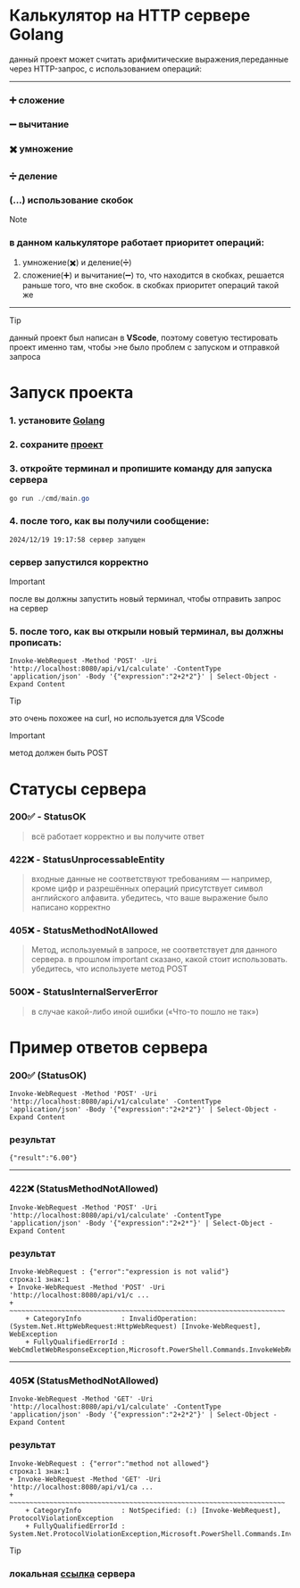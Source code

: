 # Калькулятор на HTTP сервере Golang

данный проект может считать арифмитические выражения,переданные через HTTP-запрос, с использованием операций:
___
### ➕ сложение
### ➖ вычитание
### ✖️ умножение
### ➗ деление
### (...) использование скобок

> [!NOTE]
> ### в данном калькуляторе работает приоритет операций:
>  1. умножение(✖️) и деление(➗)
>  2. сложение(➕) и вычитание(➖)
> то, что находится в скобках, решается раньше того, что вне скобок.
> в скобках приоритет операций такой же

___
> [!TIP]
>данный проект был написан в **VScode**, поэтому советую тестировать проект именно там, чтобы >не было проблем с запуском и отправкой запроса

# Запуск проекта
### 1. **установите [Golang](https://go.dev/dl/)**
### 2. **сохраните [проект](https://github.com/nastts/Calculate/archive/refs/heads/main.zip)**
### 3. **откройте терминал и пропишите команду для запуска сервера**
```powershell
go run ./cmd/main.go
```
### 4. **после того, как вы получили сообщение:**
```
2024/12/19 19:17:58 сервер запущен
```
### **сервер запустился корректно**
>[!IMPORTANT]
>после вы должны запустить новый терминал, чтобы отправить запрос на сервер
### 5. после того, как вы открыли новый терминал, вы должны прописать:
```
Invoke-WebRequest -Method 'POST' -Uri 'http://localhost:8080/api/v1/calculate' -ContentType 'application/json' -Body '{"expression":"2+2*2"}' | Select-Object -Expand Content
```
>[!TIP]
>это очень похожее на curl, но используется для VScode

>[!IMPORTANT]
>метод должен быть POST




# Статусы сервера

### 200✅ - StatusOK 
>всё работает корректно и вы получите ответ

### 422❌ - StatusUnprocessableEntity 
>входные данные не соответствуют требованиям — например, кроме цифр и разрешённых операций присутствует символ английского алфавита. убедитесь, что ваше выражение было написано корректно

### 405❌ - StatusMethodNotAllowed
> Метод, используемый в запросе, не соответствует для данного сервера. в прошлом important сказано, какой стоит использовать. убедитесь, что используете метод POST

### 500❌ - StatusInternalServerError
>в случае какой-либо иной ошибки («Что-то пошло не так»)

# Пример ответов сервера

### 200✅ (StatusOK)

```
Invoke-WebRequest -Method 'POST' -Uri 'http://localhost:8080/api/v1/calculate' -ContentType 'application/json' -Body '{"expression":"2+2*2"}' | Select-Object -Expand Content
```
### результат
```
{"result":"6.00"}
```
___
### 422❌ (StatusMethodNotAllowed)
```
Invoke-WebRequest -Method 'POST' -Uri 'http://localhost:8080/api/v1/calculate' -ContentType 'application/json' -Body '{"expression":"2+2*"}' | Select-Object -Expand Content
```
### результат
```
Invoke-WebRequest : {"error":"expression is not valid"}
строка:1 знак:1
+ Invoke-WebRequest -Method 'POST' -Uri 'http://localhost:8080/api/v1/c ...
+ ~~~~~~~~~~~~~~~~~~~~~~~~~~~~~~~~~~~~~~~~~~~~~~~~~~~~~~~~~~~~~~~~~~~~~
    + CategoryInfo          : InvalidOperation: (System.Net.HttpWebRequest:HttpWebRequest) [Invoke-WebRequest], WebException
    + FullyQualifiedErrorId : WebCmdletWebResponseException,Microsoft.PowerShell.Commands.InvokeWebRequestCommand
```
___
### 405❌ (StatusMethodNotAllowed)
```
Invoke-WebRequest -Method 'GET' -Uri 'http://localhost:8080/api/v1/calculate' -ContentType 'application/json' -Body '{"expression":"2+2*2"}' | Select-Object -Expand Content
```

### результат
```
Invoke-WebRequest : {"error":"method not allowed"}
строка:1 знак:1
+ Invoke-WebRequest -Method 'GET' -Uri 'http://localhost:8080/api/v1/ca ...
+ ~~~~~~~~~~~~~~~~~~~~~~~~~~~~~~~~~~~~~~~~~~~~~~~~~~~~~~~~~~~~~~~~~~~~~
    + CategoryInfo          : NotSpecified: (:) [Invoke-WebRequest], ProtocolViolationException
    + FullyQualifiedErrorId : System.Net.ProtocolViolationException,Microsoft.PowerShell.Commands.InvokeWebRequestCommand
```

>[!TIP]
>### локальная **[ссылка](http://localhost:8080/api/v1/calculate)** сервера 
